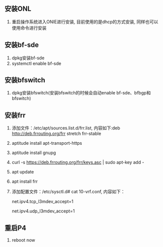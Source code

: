 ## 安装ONL

1. 重启操作系统进入ONIE进行安装, 目前使用的是dhcp的方式安装, 同样也可以使用命令进行安装

## 安装bf-sde

1. dpkg安装bf-sde
2. systemctl enable bf-sde

## 安装bfswitch

1. dpkg安装bfswitch(安装bfswitch的时候会自动enable bf-sde、bfbgp和bfswitch)

## 安装frr

1. 添加文件：/etc/apt/sources.list.d/frr.list, 内容如下:deb http://deb.frrouting.org/frr stretch frr-stable

2. aptitude install apt-transport-https

3. aptitude install gnupg

4. curl -s https://deb.frrouting.org/frr/keys.asc | sudo apt-key add -

5. apt update

6. apt install frr

7. 添加配置文件：/etc/sysctl.d# cat 10-vrf.conf, 内容如下：

   net.ipv4.tcp_l3mdev_accept=1

   net.ipv4.udp_l3mdev_accept=1

## 重启P4

1. reboot now